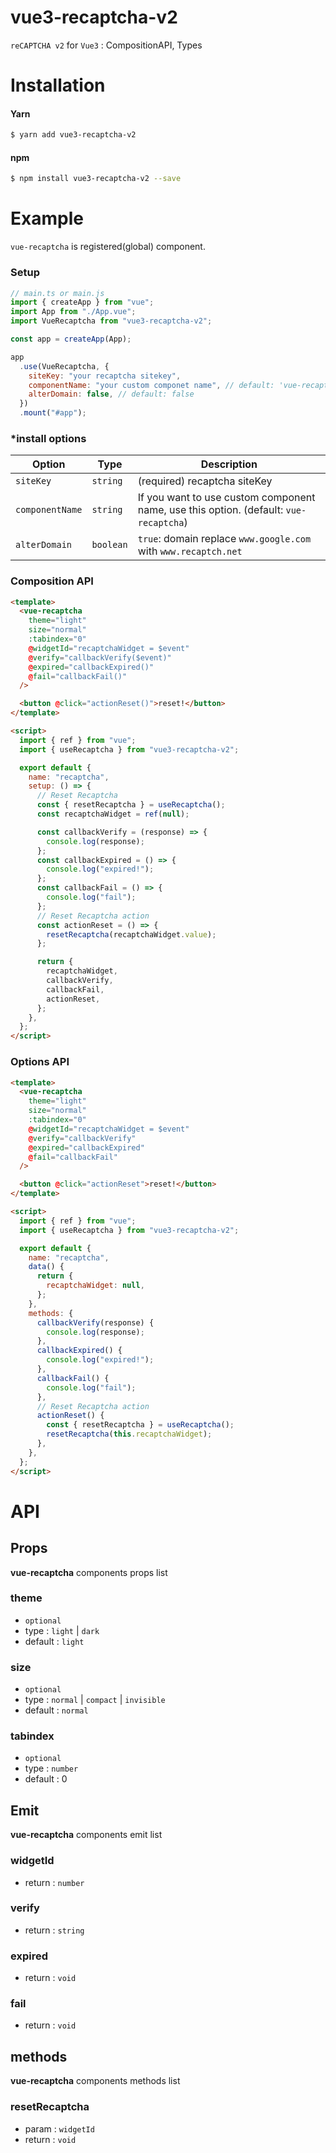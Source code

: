 # vue3-recaptcha-v2

`reCAPTCHA v2` for `Vue3` : CompositionAPI, Types

# Installation

#### Yarn

```sh
$ yarn add vue3-recaptcha-v2
```

#### npm

```sh
$ npm install vue3-recaptcha-v2 --save
```

# Example

`vue-recaptcha` is registered(global) component.

### Setup

```js
// main.ts or main.js
import { createApp } from "vue";
import App from "./App.vue";
import VueRecaptcha from "vue3-recaptcha-v2";

const app = createApp(App);

app
  .use(VueRecaptcha, {
    siteKey: "your recaptcha sitekey",
    componentName: "your custom componet name", // default: 'vue-recaptcha'
    alterDomain: false, // default: false
  })
  .mount("#app");
```

### \*install options

| Option          | Type      | Description                                                                           |
| --------------- | --------- | ------------------------------------------------------------------------------------- |
| `siteKey`       | `string`  | (required) recaptcha siteKey                                                          |
| `componentName` | `string`  | If you want to use custom component name, use this option. (default: `vue-recaptcha`) |
| `alterDomain`   | `boolean` | `true`: domain replace `www.google.com` with `www.recaptch.net`                       |

### Composition API

```html
<template>
  <vue-recaptcha
    theme="light"
    size="normal"
    :tabindex="0"
    @widgetId="recaptchaWidget = $event"
    @verify="callbackVerify($event)"
    @expired="callbackExpired()"
    @fail="callbackFail()"
  />

  <button @click="actionReset()">reset!</button>
</template>

<script>
  import { ref } from "vue";
  import { useRecaptcha } from "vue3-recaptcha-v2";

  export default {
    name: "recaptcha",
    setup: () => {
      // Reset Recaptcha
      const { resetRecaptcha } = useRecaptcha();
      const recaptchaWidget = ref(null);

      const callbackVerify = (response) => {
        console.log(response);
      };
      const callbackExpired = () => {
        console.log("expired!");
      };
      const callbackFail = () => {
        console.log("fail");
      };
      // Reset Recaptcha action
      const actionReset = () => {
        resetRecaptcha(recaptchaWidget.value);
      };

      return {
        recaptchaWidget,
        callbackVerify,
        callbackFail,
        actionReset,
      };
    },
  };
</script>
```

### Options API

```html
<template>
  <vue-recaptcha
    theme="light"
    size="normal"
    :tabindex="0"
    @widgetId="recaptchaWidget = $event"
    @verify="callbackVerify"
    @expired="callbackExpired"
    @fail="callbackFail"
  />

  <button @click="actionReset">reset!</button>
</template>

<script>
  import { ref } from "vue";
  import { useRecaptcha } from "vue3-recaptcha-v2";

  export default {
    name: "recaptcha",
    data() {
      return {
        recaptchaWidget: null,
      };
    },
    methods: {
      callbackVerify(response) {
        console.log(response);
      },
      callbackExpired() {
        console.log("expired!");
      },
      callbackFail() {
        console.log("fail");
      },
      // Reset Recaptcha action
      actionReset() {
        const { resetRecaptcha } = useRecaptcha();
        resetRecaptcha(this.recaptchaWidget);
      },
    },
  };
</script>
```

# API

## Props

**vue-recaptcha** components props list

### theme

- `optional`
- type : `light` | `dark`
- default : `light`

### size

- `optional`
- type : `normal` | `compact` | `invisible`
- default : `normal`

### tabindex

- `optional`
- type : `number`
- default : 0

## Emit

**vue-recaptcha** components emit list

### widgetId

- return : `number`

### verify

- return : `string`

### expired

- return : `void`

### fail

- return : `void`

## methods

**vue-recaptcha** components methods list

### resetRecaptcha

- param : `widgetId`
- return : `void`
